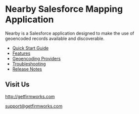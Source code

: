 # Nearby Salesforce Mapping Application

Nearby is a Salesforce application designed to make the use of geoencoded records available and discoverable.

- [Quick Start Guide](quick-start.md)
- [Features](features.md)
- [Geoencoding Providers](providers.md)
- [Troubleshooting](troubleshooting.md)
- [Release Notes](release-notes.md)

## Visit Us

http://getfirmworks.com

support@getfirmworks.com

